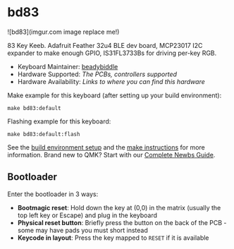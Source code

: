 # bd83

![bd83](imgur.com image replace me!)

83 Key Keeb.
Adafruit Feather 32u4 BLE dev board, MCP23017 I2C expander to make enough GPIO, IS31FL3733Bs for driving per-key RGB.

* Keyboard Maintainer: [beadybiddle](https://github.com/beadybiddle)
* Hardware Supported: *The PCBs, controllers supported*
* Hardware Availability: *Links to where you can find this hardware*

Make example for this keyboard (after setting up your build environment):

    make bd83:default

Flashing example for this keyboard:

    make bd83:default:flash

See the [build environment setup](https://docs.qmk.fm/#/getting_started_build_tools) and the [make instructions](https://docs.qmk.fm/#/getting_started_make_guide) for more information. Brand new to QMK? Start with our [Complete Newbs Guide](https://docs.qmk.fm/#/newbs).

## Bootloader

Enter the bootloader in 3 ways:

* **Bootmagic reset**: Hold down the key at (0,0) in the matrix (usually the top left key or Escape) and plug in the keyboard
* **Physical reset button**: Briefly press the button on the back of the PCB - some may have pads you must short instead
* **Keycode in layout**: Press the key mapped to `RESET` if it is available

